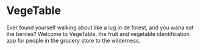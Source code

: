 # VegeTable
Ever found yourself walking about like a lug in de forest, and you wana eat the berries? Welcome to VegeTable, the fruit and vegetable identification app for people in the grocery store to the wilderness.

